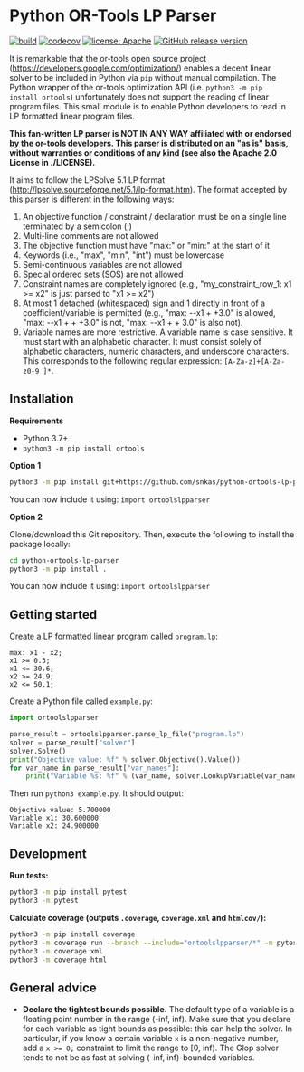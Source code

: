 # Python OR-Tools LP Parser

[![build](https://github.com/snkas/python-ortools-lp-parser/workflows/build/badge.svg)](https://github.com/snkas/python-ortools-lp-parser/actions?query=workflow%3Abuild+branch%3Amaster)
[![codecov](https://codecov.io/gh/snkas/python-ortools-lp-parser/branch/master/graph/badge.svg)](https://codecov.io/gh/snkas/python-ortools-lp-parser) 
[![license: Apache](https://img.shields.io/badge/license-Apache%202.0-blue)](https://github.com/snkas/python-ortools-lp-parser/blob/master/LICENSE)
[![GitHub release version](https://img.shields.io/github/v/release/snkas/python-ortools-lp-parser)](https://github.com/snkas/python-ortools-lp-parser/releases)

It is remarkable that the or-tools open source project (https://developers.google.com/optimization/) 
enables a decent linear solver to be included in Python via `pip` without manual compilation. 
The Python wrapper of the or-tools optimization API (i.e. `python3 -m pip install ortools`) unfortunately 
does not support the reading of linear program files. This small module is to enable Python 
developers to read in LP formatted linear program files.

**This fan-written LP parser is NOT IN ANY WAY affiliated with or endorsed by the or-tools developers.
This parser is distributed on an "as is" basis, without warranties or conditions of any kind
(see also the Apache 2.0 License in ./LICENSE).**

It aims to follow the LPSolve 5.1 LP format (http://lpsolve.sourceforge.net/5.1/lp-format.htm).
The format accepted by this parser is different in the following ways:

1. An objective function / constraint / declaration must be on a single line terminated by a semicolon (;)
2. Multi-line comments are not allowed
3. The objective function must have "max:" or "min:" at the start of it
4. Keywords (i.e., "max", "min", "int") must be lowercase
5. Semi-continuous variables are not allowed
6. Special ordered sets (SOS) are not allowed
7. Constraint names are completely ignored (e.g., "my_constraint_row_1: x1 >= x2" is just parsed to "x1 >= x2")
8. At most 1 detached (whitespaced) sign and 1 directly in front of a coefficient/variable is permitted (e.g., "max: --x1 + +3.0" is allowed, "max: --x1 + + +3.0" is not, "max: --x1 + + 3.0" is also not).
9. Variable names are more restrictive. A variable name is case sensitive. It must start with an alphabetic character. It must consist solely of alphabetic characters, numeric characters, and underscore characters. This corresponds to the following regular expression: `[A-Za-z]+[A-Za-z0-9_]*`.

## Installation

**Requirements**
* Python 3.7+
* `python3 -m pip install ortools`

**Option 1**

```bash
python3 -m pip install git+https://github.com/snkas/python-ortools-lp-parser
```

You can now include it using: `import ortoolslpparser`

**Option 2**

Clone/download this Git repository. Then, execute the following to install the package locally:

```bash
cd python-ortools-lp-parser
python3 -m pip install .
```

You can now include it using: `import ortoolslpparser`

## Getting started

Create a LP formatted linear program called `program.lp`:

```
max: x1 - x2;
x1 >= 0.3;
x1 <= 30.6;
x2 >= 24.9;
x2 <= 50.1;
```

Create a Python file called `example.py`:

```python
import ortoolslpparser

parse_result = ortoolslpparser.parse_lp_file("program.lp")
solver = parse_result["solver"]
solver.Solve()
print("Objective value: %f" % solver.Objective().Value())
for var_name in parse_result["var_names"]:
    print("Variable %s: %f" % (var_name, solver.LookupVariable(var_name).solution_value()))
```

Then run `python3 example.py`. It should output:

```
Objective value: 5.700000
Variable x1: 30.600000
Variable x2: 24.900000
```

## Development

**Run tests:**
```bash
python3 -m pip install pytest
python3 -m pytest
```

**Calculate coverage (outputs `.coverage`, `coverage.xml` and `htmlcov/`):**
```bash
python3 -m pip install coverage
python3 -m coverage run --branch --include="ortoolslpparser/*" -m pytest
python3 -m coverage xml
python3 -m coverage html
```

## General advice

* **Declare the tightest bounds possible.** The default type of a variable is a floating point
  number in the range (-inf, inf). Make sure that you declare for each variable as tight bounds
  as possible: this can help the solver. In particular, if you know a certain variable `x` is a
  non-negative number, add a `x >= 0;` constraint to limit the range to [0, inf). The Glop solver
  tends to not be as fast at solving (-inf, inf)-bounded variables.
